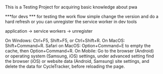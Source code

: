 This is a Testing Project for acquiring basic knowledge about pwa



***for devs ***
for testing the work flow simple change the version and do a hard refresh or you can unregister the service worker in dev tools

application -> service workers -> unregister

On Windows: Ctrl+F5, Shift+F5, or Ctrl+Shift+R.
On MacOS: Shift+Command+R.
Safari on MacOS: Option+Command+E to empty the cache, then Option+Command+R.
On Mobile: Go to the browser (Android) or operating system (Samsung, iOS) settings, under advanced setting find the browser (iOS) or website data (Android, Samsung) site settings, and delete the data for CycleTracker, before reloading the page.

